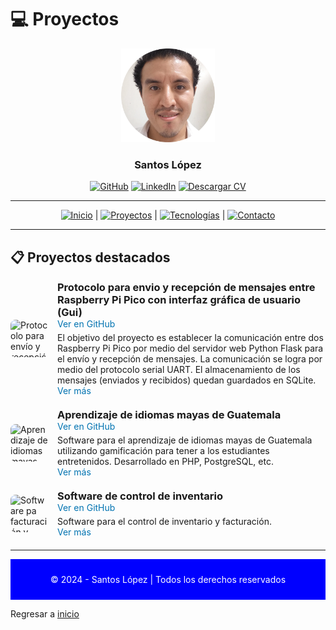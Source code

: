 # 💻 Proyectos

<div align="center">
  <img src="img/santoslopez.png" alt="Foto de Perfil de Santos" width="150"/>
  <h3>Santos López</h3>
  <!--p>
    <strong>Ingeniero de Software y Desarrollador Web</strong><br/>
    Especializado en desarrollo web full stack, apasionado por soluciones digitales.
  </p-->

  <div align="center">
    <!--img src="https://visitor-badge.laobi.icu/badge?page_id=santoslopez.github.io" alt="Contador de visitas"-->
  <a href="https://github.com/santoslopez">
<img src="https://img.shields.io/badge/-GitHub-000000?logo=github&logoColor=fff" alt="GitHub"/></a>
    <a href="https://linkedin.com/in/lopezsantos" target="_blank"><img src="https://img.shields.io/badge/-LinkedIn-0077B5?logo=linkedin&logoColor=fff" alt="LinkedIn"/></a>
    <a href="https://santoslopez.github.io/assets/cv/resume.pdf" target="_blank"><img src="https://img.shields.io/badge/-Descargar%20Currículum-%231E1E1E?logo=pdf&logoColor=fff" alt="Descargar CV"/></a>
  </div>
</div>

---

<div align="center">
  <a href="README.md"><img src="https://img.shields.io/badge/-Inicio-007bff?logo=home&logoColor=fff" alt="Inicio"/></a> | 
  <a href="proyectos.md"><img src="https://img.shields.io/badge/-Proyectos-28a745?logo=project-diagram&logoColor=fff" alt="Proyectos"/></a> |
  <a href="tecnologias.md"><img src="https://img.shields.io/badge/-Tecnologías-ff6347?logo=tools&logoColor=fff" alt="Tecnologías"/></a> |
  <a href="contactar.md"><img src="https://img.shields.io/badge/-Contacto-007bff?logo=envelope&logoColor=fff" alt="Contacto"/></a>
</div>




---


## 📋 Proyectos destacados

<div style="display: flex; align-items: center; margin-bottom: 20px;">
  <img src="https://santoslopez.github.io/assets/posts/rpp-flask/diagrama-protoboard-raspberrys-uart.webp" alt="Protocolo para envío y recepción de mensajes entre Raspberry Pi Pico con interfaz gráfica de usuario" style="width: 60px; height: 60px; border-radius: 8px; margin-right: 15px;">
  <div>
    <h3 style="margin: 0;">Protocolo para envio y recepción de mensajes entre Raspberry Pi Pico con interfaz gráfica de usuario (Gui)</h3>
    <a href="https://github.com/santoslopez/RaspberryPiPico-Gui-Serial-Uart" style="color: #0073b1; text-decoration: none;">Ver en GitHub</a>
    <p style="margin: 5px 0 0;">El objetivo del proyecto es establecer la comunicación entre dos Raspberry Pi Pico por medio del servidor web Python Flask para el envío y recepción de mensajes. La comunicación se logra por medio del protocolo serial UART. El almacenamiento de los mensajes (enviados y recibidos) quedan guardados en SQLite.</p>
    <a href="https://santoslopez.me/raspberry-pi-pico-serial-uart-gui" style="color: #0073b1; text-decoration: none;">Ver más</a>
  </div>
</div>

<div style="display: flex; align-items: center; margin-bottom: 20px;">
  <img src="https://santoslopez.github.io/assets/posts/perseverancia/21.webp" alt="Aprendizaje de idiomas mayas de Guatemala" style="width: 60px; height: 60px; border-radius: 8px; margin-right: 15px;">
  <div>
    <h3 style="margin: 0;">Aprendizaje de idiomas mayas de Guatemala</h3>
    <a href="https://github.com/santoslopez/software-idiomas-mayas" style="color: #0073b1; text-decoration: none;">Ver en GitHub</a>
    <p style="margin: 5px 0 0;">Software para el aprendizaje de idiomas mayas de Guatemala utilizando gamificación para tener a los estudiantes entretenidos. Desarrollado en PHP, PostgreSQL, etc.</p>
    <a href="https://santoslopez.github.io/idiomas-mayas-guatemala-software" style="color: #0073b1; text-decoration: none;">Ver más</a>
  </div>
</div>

<div style="display: flex; align-items: center; margin-bottom: 20px;">
  <img src="https://santoslopez.github.io/assets/posts/software-inventario/5.webp" alt="Software pa facturación y control de inventario" style="width: 60px; height: 60px; border-radius: 8px; margin-right: 15px;">
  <div>
    <h3 style="margin: 0;">Software de control de inventario</h3>
    <a href="https://github.com/santoslopez/sistema-inventario-facturacion" style="color: #0073b1; text-decoration: none;">Ver en GitHub</a>
    <p style="margin: 5px 0 0;">Software para el control de inventario y facturación.</p>
     <a href="https://santoslopez.github.io/software-inventario-php-postgresql" style="color: #0073b1; text-decoration: none;">Ver más</a>
  </div>
</div>

---
<div align="center" style="background-color: blue; color: white; padding: 10px;">
  <p>© 2024 - Santos López | Todos los derechos reservados</p>
</div>


Regresar a <a href="https://github.com/santoslopez">inicio</a>
